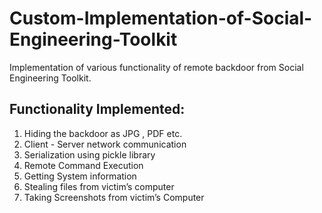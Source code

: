# Custom-Implementation-of-Social-Engineering-Toolkit
Implementation of various functionality of remote backdoor from Social Engineering Toolkit. 

## Functionality Implemented:

1. Hiding the backdoor as JPG , PDF etc.
2. Client - Server network communication
3. Serialization using pickle library
4. Remote Command Execution
5. Getting System information
6. Stealing files from victim’s computer
7. Taking Screenshots from victim’s Computer
